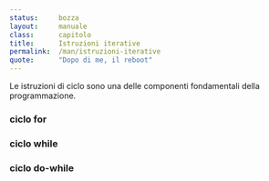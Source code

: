 ```yaml
---
status:     bozza
layout:     manuale
class:      capitolo
title:      Istruzioni iterative
permalink:  /man/istruzioni-iterative
quote:      "Dopo di me, il reboot"
---
```


Le istruzioni di ciclo sono una delle componenti fondamentali della programmazione.

### ciclo for

### ciclo while

### ciclo do-while

<!--

@todo - qui va introdotto il concetto di ciclicità dell'Universo.

-->
